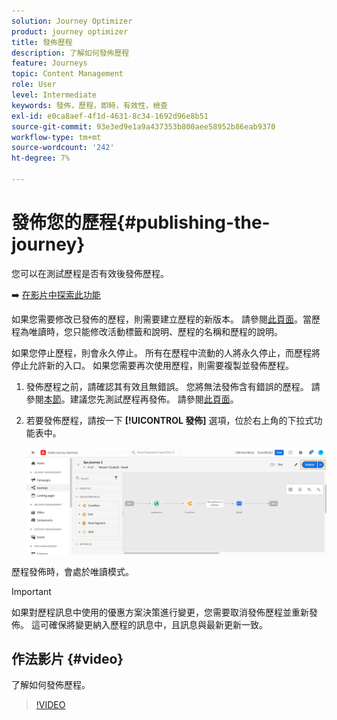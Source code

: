 ```yaml
---
solution: Journey Optimizer
product: journey optimizer
title: 發佈歷程
description: 了解如何發佈歷程
feature: Journeys
topic: Content Management
role: User
level: Intermediate
keywords: 發佈，歷程，即時，有效性，檢查
exl-id: e0ca8aef-4f1d-4631-8c34-1692d96e8b51
source-git-commit: 93e3ed9e1a9a437353b800aee58952b86eab9370
workflow-type: tm+mt
source-wordcount: '242'
ht-degree: 7%

---
```


# 發佈您的歷程{#publishing-the-journey}

您可以在測試歷程是否有效後發佈歷程。

➡️ [在影片中探索此功能](#video)

如果您需要修改已發佈的歷程，則需要建立歷程的新版本。 請參閱[此頁面](../building-journeys/journey.md)。當歷程為唯讀時，您只能修改活動標籤和說明、歷程的名稱和歷程的說明。

如果您停止歷程，則會永久停止。 所有在歷程中流動的人將永久停止，而歷程將停止允許新的入口。 如果您需要再次使用歷程，則需要複製並發佈歷程。

1. 發佈歷程之前，請確認其有效且無錯誤。 您將無法發佈含有錯誤的歷程。 請參閱[本節](../building-journeys/troubleshooting.md#checking-for-errors-before-testing)。建議您先測試歷程再發佈。 請參閱[此頁面](../building-journeys/testing-the-journey.md)。
1. 若要發佈歷程，請按一下 **[!UICONTROL 發佈]** 選項，位於右上角的下拉式功能表中。

   ![](assets/journeyuc1_18.png)

歷程發佈時，會處於唯讀模式。

>[!IMPORTANT]
>
>如果對歷程訊息中使用的優惠方案決策進行變更，您需要取消發佈歷程並重新發佈。  這可確保將變更納入歷程的訊息中，且訊息與最新更新一致。

## 作法影片 {#video}

了解如何發佈歷程。

>[!VIDEO](https://video.tv.adobe.com/v/334238?quality=12)